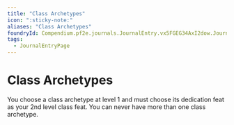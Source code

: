 ```yaml
---
title: "Class Archetypes"
icon: ":sticky-note:"
aliases: "Class Archetypes"
foundryId: Compendium.pf2e.journals.JournalEntry.vx5FGEG34AxI2dow.JournalEntryPage.49Y56hH8BKD3XyrW
tags:
  - JournalEntryPage
---
```


# Class Archetypes
You choose a class archetype at level 1 and must choose its dedication feat as your 2nd level class feat. You can never have more than one class archetype.